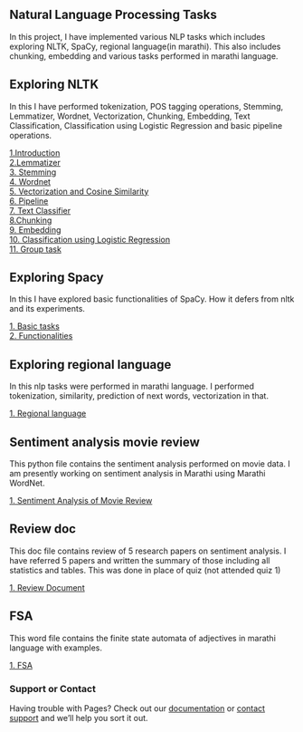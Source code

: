 
## Natural Language Processing Tasks

In this project, I have implemented various NLP tasks which includes exploring NLTK, SpaCy, regional language(in marathi). This also includes chunking, embedding and various tasks performed in marathi language. 

## Exploring NLTK 
In this I have performed tokenization, POS tagging operations, Stemming, Lemmatizer, Wordnet, Vectorization, Chunking, Embedding, Text Classification, Classification using Logistic Regression and basic pipeline operations.

<a href="Intro_nltk.ipynb">1.Introduction</a><br>
<a href="Lemmatizer.ipynb">2.Lemmatizer</a><br>
<a href="Stemming.ipynb">3. Stemming</a><br>
<a href="Exploring wordnet.ipynb">4. Wordnet</a><br>
<a href="Vectorisers and cosine similarity.ipynb">5. Vectorization and Cosine Similarity</a><br>
<a href="Basic text processing pipeline(+homework2).ipynb">6. Pipeline</a><br>
<a href="Text classifier.ipynb">7. Text Classifier</a><br>
<a href="chunking.ipynb">8.Chunking</a><br>
<a href="Embedding.ipynb">9. Embedding</a><br>
<a href="Classification using Logistic Regression.ipynb">10. Classification using Logistic Regression </a><br>
<a href="N_Grams.ipynb">11. Group task </a><br>

## Exploring Spacy
In this I have explored basic functionalities of SpaCy. How it defers from nltk and its experiments.

<a href="SpaCy Demo.ipynb">1. Basic tasks</a><br>
<a href="spacy_functionalities.ipynb">2. Functionalities </a><br>

## Exploring regional language
In this nlp tasks were performed in marathi language. I performed tokenization, similarity, prediction of next words, vectorization in that. 

<a href="regional_lang.ipynb">1. Regional language</a><br>

## Sentiment analysis movie review
This python file contains the sentiment analysis performed on movie data. I am presently working on sentiment analysis in Marathi using Marathi WordNet.

<a href="Sentiment_Analysis_Movie_Review.ipynb">1. Sentiment Analysis of Movie Review</a><br>

## Review doc
This doc file contains review of 5 research papers on sentiment analysis. I have referred 5 papers and written the summary of those including all statistics and tables. This was done in place of quiz (not attended quiz 1)

<a href="https://github.com/SonalRajurkar/CSE6060SNLP/blob/master/review%20doc.docx">1. Review Document</a><br>


## FSA 
This word file contains the finite state automata of adjectives in marathi language with examples.

<a href="https://github.com/SonalRajurkar/CSE6060SNLP/blob/master/SNLP_FSA.docx">1. FSA</a><br>


### Support or Contact

Having trouble with Pages? Check out our [documentation](https://help.github.com/categories/github-pages-basics/) or [contact support](https://github.com/contact) and we’ll help you sort it out.
